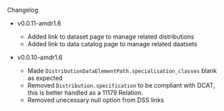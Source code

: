 Changelog

- v0.0.11-amdr1.6
  - Added link to dataset page to manage related distributions
  - Added link to data catalog page to manage related daatsets

- v0.0.10-amdr1.6
  - Made `DistributionDataElementPath.specialisation_classes` blank as expected
  - Removed `Distribution.specification` to be compliant with DCAT, this is better handled as a 11179 Relation.
  - Removed unecessary null option from DSS links
